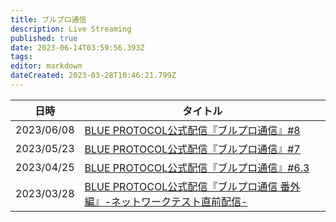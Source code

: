 ```yaml
---
title: ブルプロ通信
description: Live Streaming
published: true
date: 2023-06-14T03:59:56.393Z
tags: 
editor: markdown
dateCreated: 2023-03-28T10:46:21.799Z
---
```


|日時|タイトル|
|---|---|
|2023/06/08|[BLUE PROTOCOL公式配信『ブルプロ通信』#8](/ブルプロ通信/2023-06-08)|
|2023/05/23|[BLUE PROTOCOL公式配信『ブルプロ通信』#7](/ブルプロ通信/2023-05-23)|
|2023/04/25|[BLUE PROTOCOL公式配信『ブルプロ通信』#6.3](/ブルプロ通信/2023-04-25)|
|2023/03/28|[BLUE PROTOCOL公式配信『ブルプロ通信 番外編』-ネットワークテスト直前配信-](/ブルプロ通信/2023-03-28)|
